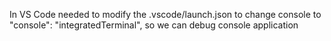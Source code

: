 In VS Code needed to modify the .vscode/launch.json to change console to "console": "integratedTerminal", so we can debug console application